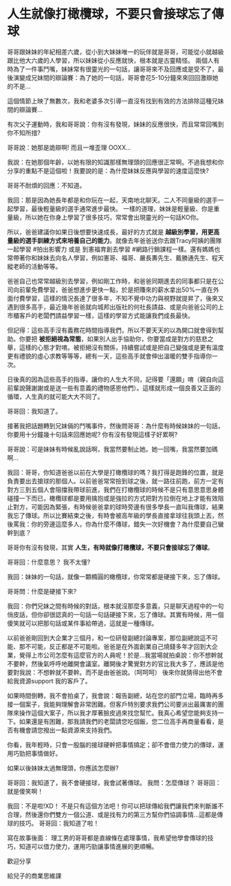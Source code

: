 # 人生就像打橄欖球，不要只會接球忘了傳球

哥哥跟妹妹的年紀相差六歲，從小到大妹妹唯一的玩伴就是哥哥，可能從小就越級跟比他大六歲的人學習，所以妹妹從小反應就快，根本就是古靈精怪。
兩個人有時為了一件事鬥嘴，妹妹常有很靈光的一句話，讓哥哥來不及回應或是受不了，最後演變成兄妹間的辯論賽：為了她的一句話，哥哥會花5-10分鐘來來回回激辯她的不是…

這個情節上映了無數次，我和老婆多次引導一直沒有找到有效的方法排除這種兄妹間的辯論賽…

有次父子運動時，我和哥哥說：你有沒有發現，妹妹的反應很快，而且常常回嘴到你不知所措?

哥哥說：她那是詭辯啊! 而且一堆歪理 OOXX…

我說：在她那個年齡，以她有限的知識那樣無理頭的回應很正常啊。不過我想和你分享的重點不是這個啦！我要說的是：為什麼妹妹反應與學習的速度這麼快?

哥哥不耐煩的回應：不知道。

我回：那是因為她長年都是和你玩在一起，天南地北聊天。二人不同量級的選手一起學習，最後輕量級的選手通常進步最快。
一樣的道理，妹妹是輕量級、你是重量級，所以她在你身上學習了很多技巧，常常會出現靈光的一句話KO你。

所以，爸爸建議你如果日後想要快速成長，最好的方式就是 **越級別學習，用更高量級的選手訓練方式來培養自己的能力**。就像去年爸爸送你去跟Tracy阿姨的團隊一起學習 #拍出影響力 或是 到憲福育創去學習 #網路行銷課程一樣。還有媽媽也常帶著你和妹妹去向名人學習，例如憲哥、福哥、嚴長夀先生、戴勝通先生、程天縱老師的活動等等。

爸爸自己也常常越級別去學習，例如剛工作時，和爸爸同期進去的同事都只是在公司向前輩免費學習，爸爸想進步更快一點，於是把賺來的薪水拿出50%一直在外面付費學習，這樣的情況長達了很多年，不知不覺中功力與視野就提昇了，後來又遇到很多高手，最近幾年爸爸就向城邦出版社的何社長請益、或是向爸爸公司的上市櫃客戶的老闆們請益學習一樣，這樣的學習方式能讓我們成長最快。

但記得：這些高手沒有義務花時間指導我們，所以不要天天的以為開口就會得到幫助。你要把 **被拒絕視為常態**，如果別人出手協助你，你要當成是對方的慈悲之舉，這樣的心態才對唷。被拒絕沒有關係，持續嘗試或是把自己變強或是更有溫度更有禮貌的虛心求教等等等，總有一天，這些高手就會伸出溫暖的雙手指導你一次。

日後真的因為這些高手的指導，讓你的人生大不同，記得要「還願」唷（親自向這前輩說聲謝謝或是送一些有意義的禮物感恩他們）。這樣就形成一個良善又正面的循環，人生真的就可能大大不同了。

哥哥回：我知道了。

接著我把話題轉到兄妹倆的鬥嘴事件，然後問哥哥：為什麼有時候妹妹的一句話，你要用十分鐘幾十句話來回應她呢? 你有沒有發現這樣子好累啊?

哥哥說：可是妹妹有時候亂說話啊，我當然要制止她。她一回嘴，我當然要加碼啊…

我回：哥哥，你知道爸爸以前在大學是打橄欖球的嗎？我打得是跑鋒的位置，就是負責要出去搶球的那個人。以前爸爸常常撿到球之後，就一路往前跑，前方一定有對方三到五個人會阻擋我帶球前進，我們在打橄欖球的時候不是只有意思意思身體碰撞一下而已，橄欖球都是要用擒抱或是強拉的方式把對方拉倒在地上才能有效阻止對方，可能因為緊張，有時候爸爸拿的球時旁邊有很多學長一直叫我傳球，結果我忘了傳球。所以比賽結束之後，有時會被高年級的學長直接拿球往我頭上丟，然後罵我：你的旁邊這麼多人，你為什麼不傳球，錯失一次好機會？為什麼要自己蠻幹到底？

哥哥你有沒有發現，其實 **人生，有時就像打橄欖球，不要只會接球忘了傳球**。

哥哥回：什麼意思？ 我不太懂?

我回：妹妹的一句話，就像一顆橢圓的橄欖球，你常常都是硬接下來，忘了傳球。

哥哥問：什麼是硬接下來?

我回：你們兄妹之間有時候的對話，根本就沒那麼多意義，只是聊天過程中的一句俏皮話，但你卻很認真的一句話一句話硬接下來，忘了傳球。其實有時候，用一個傻笑就可以把那句話或某件事給帶過，這就是一種傳球。

以前爸爸剛回到大企業才三個月，和一位研發副總討論專案，那位副總說這不可能、那不可能，反正都是不可能啦。爸爸是在外面創業自己燒錢多年才回到大企業，覺得上市公司怎麼有這麼官方的人員呢！於是…我當場就拍桌說：你不想幹就不要幹，然後氣呼呼地離開會議室。離開後才驚覺對方的官比我大多了，應該是他要對我說：不想幹就不要幹。而不是由爸爸說。（呵呵呵）
後來你就猜得出他不會給我資源support 我的客戶了。

如果時間倒轉，我不會拍桌了，我會說：報告副總，站在您的部門立場，臨時再多接一個案子，我能夠理解會非常困難。但客戶特別要求我們公司要派出最厲害的團隊來操作這個大案子，所以我才厚著臉皮過來找您幫忙。我真心希望您能夠支持一下。如果還是有困難，那我請我們的老闆請您吃個飯，您二位高手再商量看看，是否有機會請您撥出一點資源來支持我們。

你看，我年輕時，只會一股腦的接球硬幹把事情搞定；卻不會借力使力的傳球，運用巧勁把事情做好。

如果以後妹妹太過無理頭，你應該怎麼辦?

哥哥回：我知道了，我不會硬接球，我會試著傳球。
我問：怎麼傳球？
哥哥回：就是傻笑啊！

我回：不是啦!XD！ 不是只有這個方法吧！你可以把球傳給我們讓我們來判斷誰不合理，然後還你們雙方一個公道、或是找有力的第三方幫你們協調事情…這都是傳球的技巧。
哥哥回：我知道了啦！

寫在故事後面：
理工男的哥哥都是直線條在處理事情，我希望他學會傳球的技巧，知道可以借力使力，運用巧勁讓事情進展的更順暢。

歡迎分享

給兒子的商業思維課
